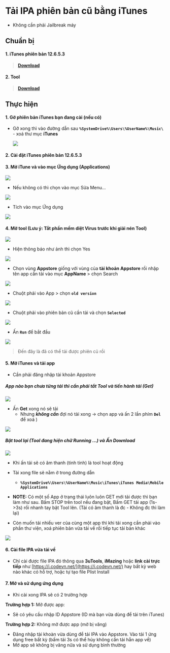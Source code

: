 # Tải IPA phiên bản cũ bằng iTunes
- Không cần phải Jailbreak máy
## Chuẩn bị
#### 1. iTunes phiên bản 12.6.5.3 
>[**Download**](https://dl.tuandb.name.vn/Applications/iTunes)

#### 2. Tool
 >[**Download**](https://github.com/hoangtuantk/OldIPA/releases/download/0.1/DownloadOldIPATool_EN.zip)

## Thực hiện
#### 1. Gỡ phiên bản iTunes bạn đang cài (nếu có)
- Gỡ xong thì vào đường dẫn sau **``%SystemDrive%\Users\%UserName%\Music\``** - xoá thư mục **iTunes**

	![](https://raw.githubusercontent.com/hoangtuantk/OldIPA/main/img/01.png)

#### 2. Cài đặt iTunes phiên bản 12.6.5.3

#### 3. Mở iTune và vào mục Ứng dụng (Applications)

![](https://raw.githubusercontent.com/hoangtuantk/OldIPA/main/img/03.png)
 
 - Nếu không có thì chọn vào mục Sửa Menu...

![](https://raw.githubusercontent.com/hoangtuantk/OldIPA/main/img/03-2.png)

- Tích vào mục Ứng dụng

![](https://raw.githubusercontent.com/hoangtuantk/OldIPA/main/img/03-3.png)

#### 4. Mở tool (Lưu ý: Tắt phần mềm diệt Virus trước khi giải nén Tool)

![](https://raw.githubusercontent.com/hoangtuantk/OldIPA/main/img/04.png)

- Hiện thông báo như ảnh thì chọn Yes

![](https://raw.githubusercontent.com/hoangtuantk/OldIPA/main/img/04-2.png)

- Chọn vùng **Appstore** giống với vùng của **tài khoản Appstore** rồi nhập tên app cần tải vào mục **AppName** > chọn Search

![](https://raw.githubusercontent.com/hoangtuantk/OldIPA/main/img/04-3.png)

- Chuột phải vào App > chọn **`old version`**

![](https://raw.githubusercontent.com/hoangtuantk/OldIPA/main/img/04-4.png)

- Chuột phải vào phiên bản cũ cần tải và chọn **`Selected`**

![](https://raw.githubusercontent.com/hoangtuantk/OldIPA/main/img/04-5.png)

- Ấn **`Run`** để bắt đầu 

![](https://raw.githubusercontent.com/hoangtuantk/OldIPA/main/img/04-6.png)

> Đến đây là đã có thể tải được phiên cũ rồi

#### 5. Mở iTunes và tải app 
- Cần phải đăng nhập tài khoản Appstore

##### App nào bạn chưa từng tải  thì cần phải **tắt Tool** và tiến hành tải (**Get**)

![](https://raw.githubusercontent.com/hoangtuantk/OldIPA/main/img/05.png)

- Ấn **Get** xong nó sẽ tải
	- Nhưng ***không cần***  đợi nó tải xong -> chọn app và ấn 2 lần phím **`Del`** để xoá )

![](https://raw.githubusercontent.com/hoangtuantk/OldIPA/main/img/05-2.png)

##### Bật tool lại (Tool đang hiện chữ Running ...) và Ấn Download

![](https://raw.githubusercontent.com/hoangtuantk/OldIPA/main/img/05-3.png)

- Khi ấn tải sẽ có âm thanh (tinh tinh) là tool hoạt động 

- Tải xong file sẽ nằm ở trong đường dẫn
	- **`%SystemDrive%\Users\%UserName%\Music\iTunes\iTunes Media\Mobile Applications`**

- **NOTE:** Có một số App ở trạng thái luôn luôn GET mới tải được thì bạn làm như sau. Bấm STOP trên tool nếu đang bật, Bấm GET tải app (1s->3s) rồi nhanh tay bật Tool lên. (Tải có âm thanh là đc - Không đc thì làm lại)

- Còn muốn tải nhiều ver của cùng một app thì khi tải xong cần phải vào phần thư viện, xoá phiên bản vừa tải về rồi tiếp tục tải bản khác

![](https://raw.githubusercontent.com/hoangtuantk/OldIPA/main/img/05-4.png)

#### 6. Cài file IPA vừa tải về
- Chỉ cài được file IPA đó thông qua **3uTools**, **iMazing** hoặc **link cài trực tiếp** như [https://i.codevn.net/](https://i.codevn.net/) hay bất kỳ web nào khác có hỗ trợ, hoặc tự tạo file Plist Install

#### 7. Mở và sử dụng ứng dụng

- Khi cài xong IPA sẽ có 2 trường hợp

**Trường hợp 1:** Mở được app: 

+ Sẽ có yêu cầu nhập ID Appstore (ID mà bạn vừa dùng để tải trên iTunes)

**Trường hợp 2:** Không mở được app (mở bị văng)

+ Đăng nhập tài khoàn vừa dùng để tải IPA vào Appstore. Vào tải 1 ứng dụng free bất kỳ (bấm tải 3s có thể hủy không cần tải hẳn app về)
+ Mở app sẽ không bị văng nữa và sử dụng bình thường

